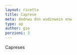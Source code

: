 ```yaml
---
layout: ricetta
title: Caprese
meta: dednwu dnn wudinwein enw
type: ap
author: gio
porzioni: 3
---
```

Capreses
